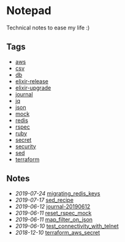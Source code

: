 # Notepad

Technical notes to ease my life :)

## Tags

- [aws](./tags/aws)
- [csv](./tags/csv)
- [db](./tags/db)
- [elixir-release](./tags/elixir-release)
- [elixir-upgrade](./tags/elixir-upgrade)
- [journal](./tags/journal)
- [jq](./tags/jq)
- [json](./tags/json)
- [mock](./tags/mock)
- [redis](./tags/redis)
- [rspec](./tags/rspec)
- [ruby](./tags/ruby)
- [secret](./tags/secret)
- [security](./tags/security)
- [sed](./tags/sed)
- [terraform](./tags/terraform)

## Notes

- *2019-07-24* [migrating_redis_keys](./migrating_redis_keys)
- *2019-07-17* [sed_recipe](./sed_recipe)
- *2019-06-12* [journal-20190612](./journal-20190612)
- *2019-06-11* [reset_rspec_mock](./reset_rspec_mock)
- *2019-06-11* [map_filter_on_json](./map_filter_on_json)
- *2019-06-10* [test_connectivity_with_telnet](./test_connectivity_with_telnet)
- *2018-12-10* [terraform_aws_secret](./terraform_aws_secret)
